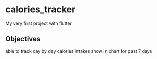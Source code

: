 # calories_tracker

My very first project with flutter

## Objectives

able to track day by day calories intakes
show in chart for past 7 days